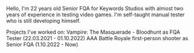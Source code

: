 Hello, I'm 22 years old Senior FQA for Keywords Studios with almost two years of experience in testing video games. I'm self-taught manual tester who is still developing himself.

Projects I've worked on:
Vampire: The Masquerade - Bloodhunt as FQA Tester (22.03.2021 - 01.10.2022)
AAA Battle Royale first-person shooter as Senior FQA (1.10.2022 - Now)
